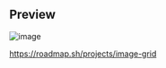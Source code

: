 ## Preview

![image](https://github.com/user-attachments/assets/ed5e0d55-350d-4aec-83fb-490f60e05132)

https://roadmap.sh/projects/image-grid
